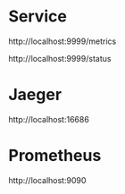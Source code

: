 # Service
http://localhost:9999/metrics

http://localhost:9999/status

# Jaeger
http://localhost:16686

# Prometheus
http://localhost:9090